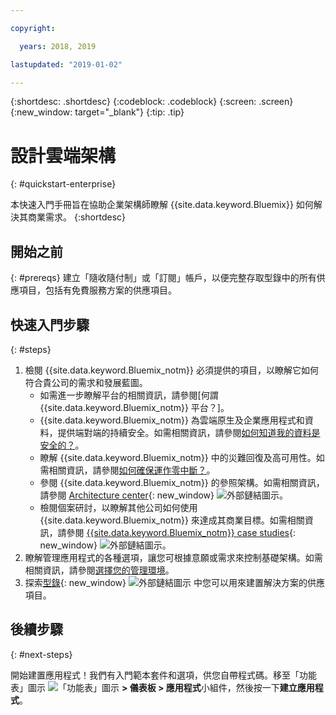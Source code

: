 ```yaml
---

copyright:

  years: 2018, 2019

lastupdated: "2019-01-02"

---
```


{:shortdesc: .shortdesc}
{:codeblock: .codeblock}
{:screen: .screen}
{:new_window: target="_blank"}
{:tip: .tip}

# 設計雲端架構
{: #quickstart-enterprise}

本快速入門手冊旨在協助企業架構師瞭解 {{site.data.keyword.Bluemix}} 如何解決其商業需求。
{:shortdesc}

## 開始之前
{: #prereqs}
建立「隨收隨付制」或「訂閱」帳戶，以便完整存取型錄中的所有供應項目，包括有免費服務方案的供應項目。 

## 快速入門步驟
{: #steps}

1. 檢閱 {{site.data.keyword.Bluemix_notm}} 必須提供的項目，以瞭解它如何符合貴公司的需求和發展藍圖。 
    * 如需進一步瞭解平台的相關資訊，請參閱[何謂 {{site.data.keyword.Bluemix_notm}} 平台？]。
    * {{site.data.keyword.Bluemix_notm}} 為雲端原生及企業應用程式和資料，提供端對端的持續安全。如需相關資訊，請參閱[如何知道我的資料是安全的？](/docs/overview/security.html)。 
    * 瞭解 {{site.data.keyword.Bluemix_notm}} 中的災難回復及高可用性。如需相關資訊，請參閱[如何確保運作零中斷？](/docs/overview/zero_downtime.html#zero-downtime)。
    * 參閱 {{site.data.keyword.Bluemix_notm}} 的參照架構。如需相關資訊，請參閱 [Architecture center](https://www.ibm.com/cloud/garage/architectures){: new_window} ![外部鏈結圖示](../icons/launch-glyph.svg)。 
    * 檢閱個案研討，以瞭解其他公司如何使用 {{site.data.keyword.Bluemix_notm}} 來達成其商業目標。如需相關資訊，請參閱 [{{site.data.keyword.Bluemix_notm}} case studies](https://www.ibm.com/cloud-computing/bluemix/case-studies){: new_window} ![外部鏈結圖示](../icons/launch-glyph.svg)。 
2. 瞭解管理應用程式的各種選項，讓您可根據意願或需求來控制基礎架構。如需相關資訊，請參閱[選擇您的管理環境](/docs/overview/ibm-cloud-platform.html#choose-compute)。
3. 探索[型錄](https://cloud.ibm.com/catalog){: new_window} ![外部鏈結圖示](../icons/launch-glyph.svg) 中您可以用來建置解決方案的供應項目。

## 後續步驟
{: #next-steps}

開始建置應用程式！我們有入門範本套件和選項，供您自帶程式碼。移至「功能表」圖示 ![「功能表」圖示](../icons/icon_hamburger.svg) **> 儀表板 > 應用程式**小組件，然後按一下**建立應用程式**。

